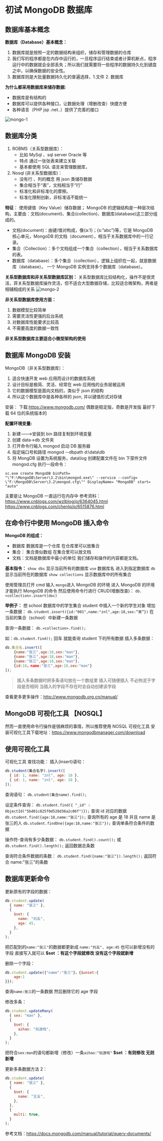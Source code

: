 # 初试 MongoDB 数据库

## 数据库基本概念

**数据库（Database）基本概念：**

1. 数据库就是按照一定的数据结构来组织，储存和管理数据的仓库
2. 我们写的程序都是在内存中运行的，一旦程序运行结束或者计算机断点，程序运行中的数据就会全部丢失；所以我们就需要将一些程序的数据持久化到键盘之中，以确保数据的安全性。
3. 数据库则是大批量数据持久化的普遍选择，1.文件 2. 数据库

**为什么都采用数据库来储存数据:**

- 数据库是有结构的
- 数据库可以提供各种接口，让数据处理（增删改查）快捷方便
- 各种语言（PHP jsp .net..）提供了完善的接口

![mongo-1](https://gitee.com/zhangningle/imgs/raw/master/blog/Node/mongo-1.png)

## 数据库分类

1. ROBMS（关系型数据库）：
   - 比如 MySql 、sql server Oracle 等
   - 特点 通过一张张表来建立关联
   - 基本都使用 SQL 语言来管理数据库，
2. Nosql (非关系型数据库)：
   - 没有行 、列的概念 用 json 类储存数据
   - 集合相当于“表”，文档相当于“行”
   - 标准化和非标准化的摩擦。
   - 标准化限制创新，非标准话不能统一

**特征**：
使用键值（Key Value）储存数据；
MongoDB 的逻辑结构是一种层次结构，主要由：文档(document)、集合(collection)、数据库(database)这三部分组成的。

- 文档(document)：由键/值对构成，像{a:1}；{s:”abc”}等，它是 MongoDB 核心单元，MongoDB 的文档（document），相当于关系数据库中的一行记录。
- 集合（Collection）：多个文档组成一个集合（collection），相当于关系数据库的表。
- 数据库（database）：多个集合（collection），逻辑上组织在一起，就是数据库（database）。
  一个 MongoDB 实例支持多个数据库（database）。

**关系型数据库和非关系型数据库区别：**
关系型数据库比较结构化，操作不是很灵活，菲关系型数据库操作灵活，但不适合大型数据存储，比较适合微架构，两者是相辅相成的关系
![mongo-2](https://gitee.com/zhangningle/imgs/raw/master/blog/Node/mongo-2.png)

**非关系型数据库使用方面：**

1. 数据模型比较简单
2. 需要灵活性更强的后台系统
3. 对数据库性能要求比较高
4. 不需要高度的数据一致性

**非关系型数据库主要适合小微型架构的使用**

## 数据库 MongoDB 安装

MongoDB（非关系型数据库）：

1. 适合快速开发 web 应用而设计的数据库系统
2. 设计目标是极简、灵活、经常在 web 应用栈的业务层被运用
3. 它的数据模型是面向文档的，类似于 json 的结构
4. 所以这个数据库中是各种各样的 json, 并以键值形式对存储

安装：
下载:https://www.mongodb.com/
偶数是稳定版，奇数是开发版
最好下载 64 位的系统版本的

**配置环境变量:**

1. 新建--->安装到 bin 路径复制到环境变量
2. 创建 data->db 文件夹
3. 打开命令行输入 mongod 启动 DB 服务器
4. 指定端口号和路径 mongod --dbpath d:\data\db
5. 将 MongDB 设置为系统服务，data\log
   创建配置文件在 bin 下穿件文件 mongod.cfg
   执行一段命令：

```
sc.exe create MongoDB binPath= "\"F:\MongoDB\Server\3.2\bin\mongod.exe\" --service --config= \"F:\MongoDB\Server\3.2\mongod.cfg\"" DisplayName= "MongoDB" start= "auto"
```

主要是让 MongoDB 一直运行在内存中
参考资料：
https://www.cnblogs.com/wzlblog/p/6364045.html
https://www.cnblogs.com/chenlq/p/6515876.html

## 在命令行中使用 MongoDB 插入命令

**MongoDB 的组成：**

- 数据库 数据库是一个仓库 在仓库里可以放集合
- 集合： 集合类似数组 在集合里可以放文档
- 文档：文档是数据库中最小的单位 我们储存和操作的内容都是文档。

**基本指令：**
`show dbs` 显示当前所有的数据库
`use` 数据库名 进入到指定数据库
`db` 显示当前所在的数据库
`show collections` 显示数据库中的所有集合

使用管理员打开 cmd
输入 `mongo`进入 MongoDB 的环境
进入 MongoDB 的环境才能执行 MongoDB 的命令
然后使用命令行进行 CRUD(增删改查)：
`db.<collection>.insert(doc)`

**举例子：**
想 school 数据库中的学生集合 student 中插入一个新的学生对象
增加一条数据：
`db.student.insert({id:"001",name:"znl",age:18,sex:“男”})`
在当前的集合（school）中新建一条数据

查询一条数据：
`db.<collection>.find();`

如：`db.student.find();`
回车 就能查询 student 下的所有数据
插入多条数据：

```js
db.集合名.insert([
    {name:"张三",age:18,sex:"man"},
    {name:"张三",age:18,sex:"man"},
    {name:"张三",age:18,sex:"man"},
    {id:18，name:"张三",age:18,sex:"man"}
]);
```

> 插入多条数据时把多条语句放在一个数组里
> 插入可随便插入 不必拘泥于字段是否相同 当插入的字段不存在时会自动创建该字段

查看更多更多操作：http://www.mongodb.org.cn/manual/

## MongoDB 可视化工具 【NOSQL】

然而一直使用命令行操作是很麻烦的事情，所以推荐使用 NOSQL 可视化工具
安装可视化工具下载地址：https://www.mongodbmanager.com/download

## 使用可视化工具

可视化工具 查找功能：
插入(insert)语句：

```js
db.student(集合名字).insert([
  { id: 1, name: "znl", age: 18 },
  { id: 1, name: "znl", age: 18 },
]);
```

查询语句：
`db.student(集合name).find();`

设定条件查询：
`db.student.find({ "_id" : ObjectId("5bd01c825f0d528d36a2c06f")});`
查询 id 对应的数据
`db.student.find({age:18,name:"张三"});`
查询所有的 age 是 18 并且 name 是张三的人
`db.student.findOne({age:18,name:"张三"});`
查询单条符合条件的数据

操作符-查询有多少条数据：
`db.student.find().count();`
或
`db.student.find().length();`
返回数据总条数

查询符合条件数据的条数：
`db.student.find({name:"张三"}).length();`
返回符合 name:"张三"的条数

## 数据库更新命令

更新原有的字段的数据：

```js
db.student.update(
  { name: "张三" },
  {
    $set: {
      name: "刘五",
      age: 45,
    },
  }
);
```

把匹配到的`name:"张三"`的数据都更新成 `name:"刘五", age:45`
也可以新增没有的字段 直接写入就可以
**\$set ：有这个字段就修改 没有这个字段就新增**

删除一个字段：

```js
db.student.update({"name":"张三"}，{$unset:{
    age:1
}});
```

查询`name:张三`的一条数据 然后删除它的 age 字段

修改多条：

```js
db.student.updateMany(
  { sex: "man" },
  {
    $set: {
      aihao: "玩游戏",
    },
  }
);
```

把符合`sex:man`的语句都新增（修改）一条`aihao:"玩游戏"`
**\$set ：有则修改 无则新增**

更新多条数据方法 2：

```js
db.student.update(
  { name: "张三" },
  {
    $set: {
      name: "王五",
    },
  },
  {
    multi: true,
  }
);
```

参考文档：https://docs.mongodb.com/manual/tutorial/query-documents/
